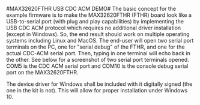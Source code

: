 #MAX32620FTHR USB CDC ACM DEMO#
The basic concept for the example firmware is to make the MAX32620FTHR (FTHR) board look like a USB-to-serial port (with plug and play capabilities) by implementing the USB CDC ACM protocol which requires no additional driver installation (except in Windows). So, the end result should work on multiple operating systems including Linux and MacOS.  The end-user will open two serial port terminals on the PC, one for "serial debug" of the FTHR, and one for the actual CDC-ACM serial port.  Then, typing in one terminal will echo back in the other.  See below for a screenshot of two serial port terminals opened.  COM5 is the CDC ACM serial port and COM10 is the console debug serial port on the MAX32620FTHR.

The device driver for Windows shall be included with it digitally signed (the one in the kit is not).  This will allow for proper installation under Windows 10.
